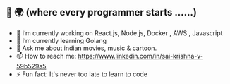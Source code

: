 ## 👋 🌍  (where every programmer starts ......)

- 🔭 I’m currently working on React.js, Node.js, Docker , AWS , Javascript
- 🌱 I’m currently learning Golang
- 💬 Ask me about indian movies, music & cartoon.
- 📫 How to reach me: https://www.linkedin.com/in/sai-krishna-v-59b529a5
- ⚡ Fun fact: It's never too late to learn to code
